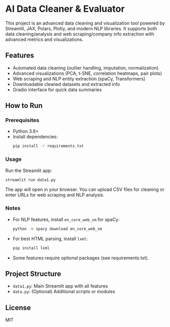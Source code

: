 # AI Data Cleaner & Evaluator

This project is an advanced data cleaning and visualization tool powered by Streamlit, JAX, Polars, Plotly, and modern NLP libraries. It supports both data cleaning/analysis and web scraping/company info extraction with advanced metrics and visualizations.

## Features
- Automated data cleaning (outlier handling, imputation, normalization)
- Advanced visualizations (PCA, t-SNE, correlation heatmaps, pair plots)
- Web scraping and NLP entity extraction (spaCy, Transformers)
- Downloadable cleaned datasets and extracted info
- Gradio interface for quick data summaries

## How to Run

### Prerequisites
- Python 3.8+
- Install dependencies:
  ```bash
  pip install -r requirements.txt
  ```

### Usage

Run the Streamlit app:
```bash
streamlit run data1.py
```

The app will open in your browser. You can upload CSV files for cleaning or enter URLs for web scraping and NLP analysis.

### Notes
- For NLP features, install `en_core_web_sm` for spaCy:
  ```bash
  python -m spacy download en_core_web_sm
  ```
- For best HTML parsing, install `lxml`:
  ```bash
  pip install lxml
  ```
- Some features require optional packages (see requirements.txt).

## Project Structure
- `data1.py`: Main Streamlit app with all features
- `data.py`: (Optional) Additional scripts or modules

## License
MIT
